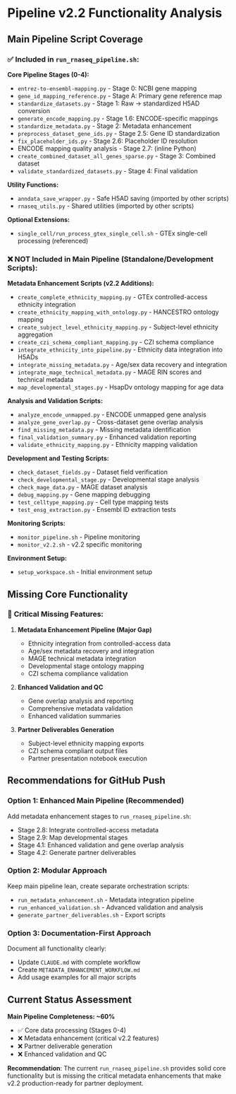 # Pipeline v2.2 Functionality Analysis

## Main Pipeline Script Coverage

### ✅ **Included in `run_rnaseq_pipeline.sh`:**

**Core Pipeline Stages (0-4):**
- `entrez-to-ensembl-mapping.py` - Stage 0: NCBI gene mapping
- `gene_id_mapping_reference.py` - Stage A: Primary gene reference map  
- `standardize_datasets.py` - Stage 1: Raw → standardized H5AD conversion
- `generate_encode_mapping.py` - Stage 1.6: ENCODE-specific mappings
- `standardize_metadata.py` - Stage 2: Metadata enhancement
- `preprocess_dataset_gene_ids.py` - Stage 2.5: Gene ID standardization
- `fix_placeholder_ids.py` - Stage 2.6: Placeholder ID resolution
- ENCODE mapping quality analysis - Stage 2.7: (inline Python)
- `create_combined_dataset_all_genes_sparse.py` - Stage 3: Combined dataset
- `validate_standardized_datasets.py` - Stage 4: Final validation

**Utility Functions:**
- `anndata_save_wrapper.py` - Safe H5AD saving (imported by other scripts)
- `rnaseq_utils.py` - Shared utilities (imported by other scripts)

**Optional Extensions:**
- `single_cell/run_process_gtex_single_cell.sh` - GTEx single-cell processing (referenced)

### ❌ **NOT Included in Main Pipeline (Standalone/Development Scripts):**

**Metadata Enhancement Scripts (v2.2 Additions):**
- `create_complete_ethnicity_mapping.py` - GTEx controlled-access ethnicity integration
- `create_ethnicity_mapping_with_ontology.py` - HANCESTRO ontology mapping
- `create_subject_level_ethnicity_mapping.py` - Subject-level ethnicity aggregation
- `create_czi_schema_compliant_mapping.py` - CZI schema compliance
- `integrate_ethnicity_into_pipeline.py` - Ethnicity data integration into H5ADs
- `integrate_missing_metadata.py` - Age/sex data recovery and integration
- `integrate_mage_technical_metadata.py` - MAGE RIN scores and technical metadata
- `map_developmental_stages.py` - HsapDv ontology mapping for age data

**Analysis and Validation Scripts:**
- `analyze_encode_unmapped.py` - ENCODE unmapped gene analysis
- `analyze_gene_overlap.py` - Cross-dataset gene overlap analysis
- `find_missing_metadata.py` - Missing metadata identification
- `final_validation_summary.py` - Enhanced validation reporting
- `validate_ethnicity_mapping.py` - Ethnicity mapping validation

**Development and Testing Scripts:**
- `check_dataset_fields.py` - Dataset field verification
- `check_developmental_stage.py` - Developmental stage analysis
- `check_mage_data.py` - MAGE dataset analysis
- `debug_mapping.py` - Gene mapping debugging
- `test_celltype_mapping.py` - Cell type mapping tests
- `test_ensg_extraction.py` - Ensembl ID extraction tests

**Monitoring Scripts:**
- `monitor_pipeline.sh` - Pipeline monitoring
- `monitor_v2.2.sh` - v2.2 specific monitoring

**Environment Setup:**
- `setup_workspace.sh` - Initial environment setup

## Missing Core Functionality

### 🚨 **Critical Missing Features:**

1. **Metadata Enhancement Pipeline (Major Gap)**
   - Ethnicity integration from controlled-access data
   - Age/sex metadata recovery and integration  
   - MAGE technical metadata integration
   - Developmental stage ontology mapping
   - CZI schema compliance validation

2. **Enhanced Validation and QC**
   - Gene overlap analysis and reporting
   - Comprehensive metadata validation
   - Enhanced validation summaries

3. **Partner Deliverables Generation**
   - Subject-level ethnicity mapping exports
   - CZI schema compliant output files
   - Partner presentation notebook execution

## Recommendations for GitHub Push

### Option 1: Enhanced Main Pipeline (Recommended)
Add metadata enhancement stages to `run_rnaseq_pipeline.sh`:
- Stage 2.8: Integrate controlled-access metadata
- Stage 2.9: Map developmental stages  
- Stage 4.1: Enhanced validation and gene overlap analysis
- Stage 4.2: Generate partner deliverables

### Option 2: Modular Approach
Keep main pipeline lean, create separate orchestration scripts:
- `run_metadata_enhancement.sh` - Metadata integration pipeline
- `run_enhanced_validation.sh` - Advanced validation and analysis
- `generate_partner_deliverables.sh` - Export scripts

### Option 3: Documentation-First Approach
Document all functionality clearly:
- Update `CLAUDE.md` with complete workflow
- Create `METADATA_ENHANCEMENT_WORKFLOW.md`
- Add usage examples for all major scripts

## Current Status Assessment

**Main Pipeline Completeness: ~60%**
- ✅ Core data processing (Stages 0-4)
- ❌ Metadata enhancement (critical v2.2 features)
- ❌ Partner deliverable generation
- ❌ Enhanced validation and QC

**Recommendation**: The current `run_rnaseq_pipeline.sh` provides solid core functionality but is missing the critical metadata enhancements that make v2.2 production-ready for partner deployment.